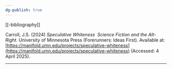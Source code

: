 ```yaml
---
dg-publish: true
---
```

[[-bibliography]]

Carroll, J.S. (2024) _Speculative Whiteness  Science Fiction and the Alt-Right_. University of Minnesota Press (Forerunners: Ideas First). Available at: [https://manifold.umn.edu/projects/speculative-whiteness](https://manifold.umn.edu/projects/speculative-whiteness) (Accessed: 4 April 2025).

---
